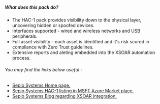 ##### What does this pack do?

- The HAC-1 pack provides visibility down to the physical layer, uncovering hidden or spoofed devices.
- Interfaces supported - wired and wireless networks and USB peripherals.
- Full asset visibility - each asset is identified and it's risk scored in compliance with Zero Trust guidelines.
- Extensive reports and aleting embedded into the XSOAR automation process. 

###### You may find the links below useful -

- [Sepio Systems Home page.](https://sepio.systems)
- [Sepio Systems HAC-1 listing in MSFT Azure Market place.](https://azuremarketplace.microsoft.com/en-us/marketplace/apps/sepiosystems.hac-1-oct20?tab=Overview)
- [Sepio Systems Blog regarding XSOAR integration.](https://www.paloaltonetworks.com/blog/security-operations/security-operations-sepiosystems-xsoar/)
